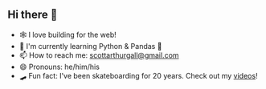 ## Hi there 👋
- 🕸️ I love building for the web!
- 🐍 I'm currently learning Python & Pandas 🐼
- 📫 How to reach me: scottarthurgall@gmail.com
- 😄 Pronouns: he/him/his
- 🛹 Fun fact: I've been skateboarding for 20 years. Check out my [videos](https://www.youtube.com/channel/UC4iwTXdc--yBZ_5PY-QFUiA)!


<!--
**scottgall/scottgall** is a ✨ _special_ ✨ repository because its `README.md` (this file) appears on your GitHub profile.

Here are some ideas to get you started:

- 🔭 I’m currently working on ...
- 🌱 I’m currently learning ...
- 👯 I’m looking to collaborate on ...
- 🤔 I’m looking for help with ...
- 💬 Ask me about ...
- 📫 How to reach me: ...
- 😄 Pronouns: ...
- ⚡ Fun fact: ...
-->
